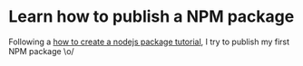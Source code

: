 # Learn how to publish a NPM package

Following a [how to create a nodejs package tutorial](https://codeforgeek.com/how-to-create-nodejs-npm-package/), I try to publish my first NPM package \o/
